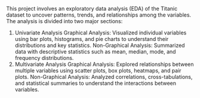 This project involves an exploratory data analysis (EDA) of the Titanic dataset to uncover patterns, trends, and relationships among the variables. The analysis is divided into two major sections:

1. Univariate Analysis
Graphical Analysis:
Visualized individual variables using bar plots, histograms, and pie charts to understand their distributions and key statistics.
Non-Graphical Analysis:
Summarized data with descriptive statistics such as mean, median, mode, and frequency distributions.
2. Multivariate Analysis
Graphical Analysis:
Explored relationships between multiple variables using scatter plots, box plots, heatmaps, and pair plots.
Non-Graphical Analysis:
Analyzed correlations, cross-tabulations, and statistical summaries to understand the interactions between variables.
